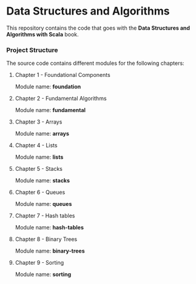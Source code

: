 Data Structures and Algorithms
===============================

This repository contains the code that goes with the **Data Structures and Algorithms with Scala** book.

### Project Structure

The source code contains different modules for the following chapters:

1. Chapter 1 - Foundational Components

    Module name: **foundation**

2. Chapter 2 - Fundamental Algorithms

    Module name: **fundamental**

3. Chapter 3 - Arrays

   Module name: **arrays**

4. Chapter 4 - Lists

   Module name: **lists**

5. Chapter 5 - Stacks

   Module name: **stacks**

6. Chapter 6 - Queues

   Module name: **queues**

7. Chapter 7 - Hash tables

   Module name: **hash-tables**

8. Chapter 8 - Binary Trees

   Module name: **binary-trees**

9. Chapter 9 - Sorting

   Module name: **sorting**
